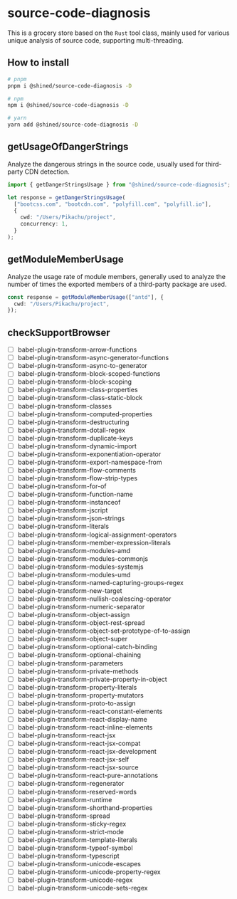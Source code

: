 # source-code-diagnosis

This is a grocery store based on the `Rust` tool class, mainly used for various unique analysis of source code, supporting multi-threading.

## How to install

```bash
# pnpm
pnpm i @shined/source-code-diagnosis -D

# npm
npm i @shined/source-code-diagnosis -D

# yarn
yarn add @shined/source-code-diagnosis -D
```

## getUsageOfDangerStrings

Analyze the dangerous strings in the source code, usually used for third-party CDN detection.

```ts
import { getDangerStringsUsage } from "@shined/source-code-diagnosis";

let response = getDangerStringsUsage(
  ["bootcss.com", "bootcdn.com", "polyfill.com", "polyfill.io"],
  {
    cwd: "/Users/Pikachu/project",
    concurrency: 1,
  }
);
```

## getModuleMemberUsage

Analyze the usage rate of module members, generally used to analyze the number of times the exported members of a third-party package are used.

```ts
const response = getModuleMemberUsage(["antd"], {
  cwd: "/Users/Pikachu/project",
});
```

## checkSupportBrowser

- [ ] babel-plugin-transform-arrow-functions
- [ ] babel-plugin-transform-async-generator-functions
- [ ] babel-plugin-transform-async-to-generator
- [ ] babel-plugin-transform-block-scoped-functions
- [ ] babel-plugin-transform-block-scoping
- [ ] babel-plugin-transform-class-properties
- [ ] babel-plugin-transform-class-static-block
- [ ] babel-plugin-transform-classes
- [ ] babel-plugin-transform-computed-properties
- [ ] babel-plugin-transform-destructuring
- [ ] babel-plugin-transform-dotall-regex
- [ ] babel-plugin-transform-duplicate-keys
- [ ] babel-plugin-transform-dynamic-import
- [ ] babel-plugin-transform-exponentiation-operator
- [ ] babel-plugin-transform-export-namespace-from
- [ ] babel-plugin-transform-flow-comments
- [ ] babel-plugin-transform-flow-strip-types
- [ ] babel-plugin-transform-for-of
- [ ] babel-plugin-transform-function-name
- [ ] babel-plugin-transform-instanceof
- [ ] babel-plugin-transform-jscript
- [ ] babel-plugin-transform-json-strings
- [ ] babel-plugin-transform-literals
- [ ] babel-plugin-transform-logical-assignment-operators
- [ ] babel-plugin-transform-member-expression-literals
- [ ] babel-plugin-transform-modules-amd
- [ ] babel-plugin-transform-modules-commonjs
- [ ] babel-plugin-transform-modules-systemjs
- [ ] babel-plugin-transform-modules-umd
- [ ] babel-plugin-transform-named-capturing-groups-regex
- [ ] babel-plugin-transform-new-target
- [ ] babel-plugin-transform-nullish-coalescing-operator
- [ ] babel-plugin-transform-numeric-separator
- [ ] babel-plugin-transform-object-assign
- [ ] babel-plugin-transform-object-rest-spread
- [ ] babel-plugin-transform-object-set-prototype-of-to-assign
- [ ] babel-plugin-transform-object-super
- [ ] babel-plugin-transform-optional-catch-binding
- [ ] babel-plugin-transform-optional-chaining
- [ ] babel-plugin-transform-parameters
- [ ] babel-plugin-transform-private-methods
- [ ] babel-plugin-transform-private-property-in-object
- [ ] babel-plugin-transform-property-literals
- [ ] babel-plugin-transform-property-mutators
- [ ] babel-plugin-transform-proto-to-assign
- [ ] babel-plugin-transform-react-constant-elements
- [ ] babel-plugin-transform-react-display-name
- [ ] babel-plugin-transform-react-inline-elements
- [ ] babel-plugin-transform-react-jsx
- [ ] babel-plugin-transform-react-jsx-compat
- [ ] babel-plugin-transform-react-jsx-development
- [ ] babel-plugin-transform-react-jsx-self
- [ ] babel-plugin-transform-react-jsx-source
- [ ] babel-plugin-transform-react-pure-annotations
- [ ] babel-plugin-transform-regenerator
- [ ] babel-plugin-transform-reserved-words
- [ ] babel-plugin-transform-runtime
- [ ] babel-plugin-transform-shorthand-properties
- [ ] babel-plugin-transform-spread
- [ ] babel-plugin-transform-sticky-regex
- [ ] babel-plugin-transform-strict-mode
- [ ] babel-plugin-transform-template-literals
- [ ] babel-plugin-transform-typeof-symbol
- [ ] babel-plugin-transform-typescript
- [ ] babel-plugin-transform-unicode-escapes
- [ ] babel-plugin-transform-unicode-property-regex
- [ ] babel-plugin-transform-unicode-regex
- [ ] babel-plugin-transform-unicode-sets-regex
